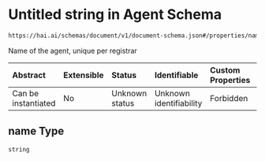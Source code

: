 # Untitled string in Agent Schema

```txt
https://hai.ai/schemas/document/v1/document-schema.json#/properties/name
```

Name of the agent, unique per registrar

| Abstract            | Extensible | Status         | Identifiable            | Custom Properties | Additional Properties | Access Restrictions | Defined In                                                                                      |
| :------------------ | :--------- | :------------- | :---------------------- | :---------------- | :-------------------- | :------------------ | :---------------------------------------------------------------------------------------------- |
| Can be instantiated | No         | Unknown status | Unknown identifiability | Forbidden         | Allowed               | none                | [document.schema.json\*](../../schemas/document/v1/document.schema.json "open original schema") |

## name Type

`string`
